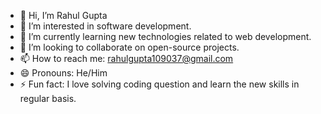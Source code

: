 - 👋 Hi, I’m Rahul Gupta
- 👀 I’m interested in software development.
- 🌱 I’m currently learning new technologies related to web development.
- 💞️ I’m looking to collaborate on open-source projects.
- 📫 How to reach me: rahulgupta109037@gmail.com
- 😄 Pronouns: He/Him
- ⚡ Fun fact: I love solving coding question and learn the new skills in regular basis.
